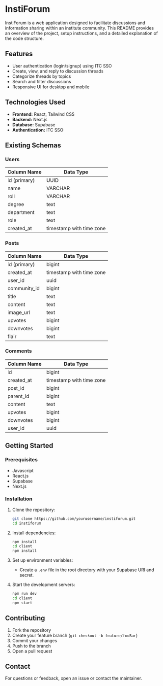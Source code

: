 # InstiForum

InstiForum is a web application designed to facilitate discussions and information sharing within an institute community. This README provides an overview of the project, setup instructions, and a detailed explanation of the code structure.

## Features

- User authentication (login/signup) using ITC SSO
- Create, view, and reply to discussion threads
- Categorize threads by topics
- Search and filter discussions
- Responsive UI for desktop and mobile

## Technologies Used

- **Frontend:** React, Tailwind CSS
- **Backend:** Next.js
- **Database:** Supabase
- **Authentication:** ITC SSO

## Existing Schemas
### Users
| Column Name | Data Type     |
|-------------|--------------|
| id (primary)| UUID                        |
| name        | VARCHAR                     |
| roll        | VARCHAR                     |
| degree      | text                        |
| department  | text                        |
| role        | text                        |
| created_at  | timestamp with time zone    |

### Posts

| Column Name   | Data Type                  |
|---------------|---------------------------|
| id (primary)  | bigint                    |
| created_at    | timestamp with time zone  |
| user_id       | uuid                       |
| community_id  | bigint                     |
| title         | text                       |
| content       | text                       |
| image_url     | text                       |
| upvotes       | bigint                     |
| downvotes     | bigint                     |
| flair         | text                       |

### Comments
| Column Name  | Data Type                  |
|--------------|---------------------------|
| id           | bigint                    |
| created_at   | timestamp with time zone  |
| post_id      | bigint                    |
| parent_id    | bigint                    |
| content      | text                      |
| upvotes      | bigint                    |
| downvotes    | bigint                    |
| user_id      | uuid                      |


## Getting Started

### Prerequisites

- Javascript
- React.js
- Supabase
- Next.js

### Installation

1. Clone the repository:
    ```bash
    git clone https://github.com/yourusername/instiforum.git
    cd instiforum
    ```
2. Install dependencies:
    ```bash
    npm install
    cd client
    npm install
    ```
3. Set up environment variables:
    - Create a `.env` file in the root directory with your Supabase URI and secret.

4. Start the development servers:
    ```bash
    npm run dev
    cd client
    npm start
    ```
## Contributing

1. Fork the repository
2. Create your feature branch (`git checkout -b feature/fooBar`)
3. Commit your changes
4. Push to the branch
5. Open a pull request

## Contact

For questions or feedback, open an issue or contact the maintainer.
